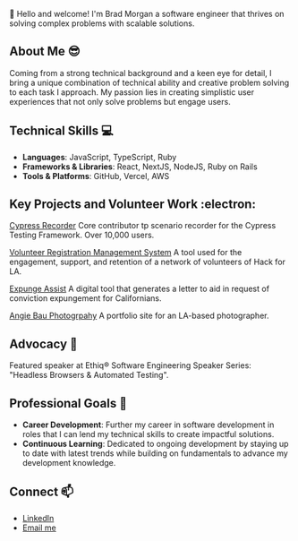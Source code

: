 

<!--
**bkmorgan3/bkmorgan3** is a ✨ _special_ ✨ repository because its `README.md` (this file) appears on your GitHub profile.

Here are some ideas to get you started:



- 👯 I’m looking to collaborate on ...
- 🤔 I’m looking for help with ...
- 💬 Ask me about ...
- 📫 How to reach me: ...
- 😄 Pronouns: ...

-->



  👋 Hello and welcome! I'm Brad Morgan a software engineer that thrives on solving complex problems with scalable solutions.  

  ## About Me  😎

  Coming from a strong technical background and a keen eye for detail, I bring a unique combination of technical ability and creative problem solving to each task I approach.   My passion lies in creating simplistic user experiences that not only solve problems but engage users.

  ## Technical Skills  💻

   - **Languages**: JavaScript, TypeScript, Ruby
   - **Frameworks & Libraries**: React, NextJS, NodeJS, Ruby on Rails
   - **Tools & Platforms**:  GitHub, Vercel, AWS


  ## Key Projects and Volunteer Work :electron:
[Cypress Recorder](https://github.com/KabaLabs/Cypress-Recorder) Core contributor tp scenario recorder for the Cypress Testing Framework.  Over 10,000 users.

[Volunteer Registration Management System](https://github.com/hackforla/VRMS) A tool used for the engagement, support, and retention of a network of volunteers of Hack for LA.

[Expunge Assist](https://github.com/hackforla/expunge-assist) A digital tool that generates a letter to aid in request of conviction expungement for Californians.

[Angie Bau Photogrpahy](https://github.com/bkmorgan3/AngieBauPhotography) A portfolio site for an LA-based photographer.

## Advocacy 📍
Featured speaker at Ethiq® Software Engineering Speaker Series: "Headless Browsers & Automated Testing".

## Professional Goals   💼
 - **Career Development**: Further my career in software development in roles that I can lend my technical skills to create impactful solutions.
 - **Continuous Learning**:  Dedicated to ongoing development by staying up to date with latest trends while building on fundamentals to advance my development knowledge.

## Connect  📫
- [LinkedIn](https://www.linkedin.com/in/bkmorgan3/)
- [Email me](mailto:bkmorgan3\@gmail.com)




